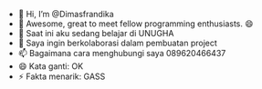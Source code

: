 - 👋 Hi, I’m @Dimasfrandika
- 👀 Awesome, great to meet fellow programming enthusiasts. 😄
- 🌱 Saat ini aku sedang belajar di UNUGHA
- 💞️ Saya ingin berkolaborasi dalam pembuatan project 
- 📫 Bagaimana cara menghubungi saya 089620466437
- 😄 Kata ganti: OK
- ⚡ Fakta menarik: GASS

<!---
Dimasfrandika/Dimasfrandika is a ✨ special ✨ repository because its `README.md` (this file) appears on your GitHub profile.
You can click the Preview link to take a look at your changes.
--->
